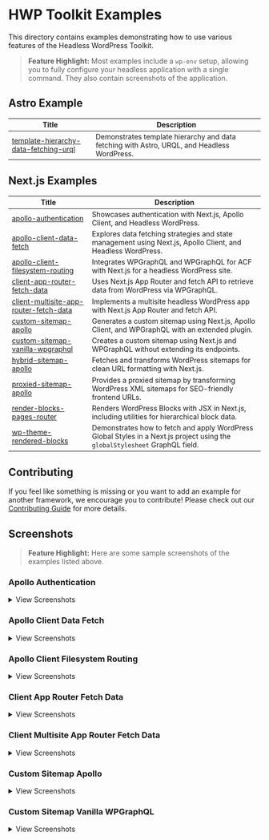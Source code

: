 # HWP Toolkit Examples
This directory contains examples demonstrating how to use various features of the Headless WordPress Toolkit.

> **Feature Highlight:** Most examples include a `wp-env` setup, allowing you to fully configure your headless application with a single command. They also contain screenshots of the application.

## Astro Example

| Title                                                                                     | Description                                                                                     |
|-------------------------------------------------------------------------------------------|-------------------------------------------------------------------------------------------------|
| [template-hierarchy-data-fetching-urql](astro/template-hierarchy-data-fetching-urql) | Demonstrates template hierarchy and data fetching with Astro, URQL, and Headless WordPress.    |

## Next.js Examples

| Title                                                                                     | Description                                                                                     |
|-------------------------------------------------------------------------------------------|-------------------------------------------------------------------------------------------------|
| [apollo-authentication](next/apollo-authentication)                                       | Showcases authentication with Next.js, Apollo Client, and Headless WordPress.                  |
| [apollo-client-data-fetch](next/apollo-client-data-fetch)                                 | Explores data fetching strategies and state management using Next.js, Apollo Client, and Headless WordPress. |
| [apollo-client-filesystem-routing](next/apollo-client-filesystem-routing)                 | Integrates WPGraphQL and WPGraphQL for ACF with Next.js for a headless WordPress site.         |
| [client-app-router-fetch-data](next/client-app-router-fetch-data)                         | Uses Next.js App Router and fetch API to retrieve data from WordPress via WPGraphQL.           |
| [client-multisite-app-router-fetch-data](next/client-multisite-app-router-fetch-data)     | Implements a multisite headless WordPress app with Next.js App Router and fetch API.           |
| [custom-sitemap-apollo](next/custom-sitemap-apollo)                                       | Generates a custom sitemap using Next.js, Apollo Client, and WPGraphQL with an extended plugin.|
| [custom-sitemap-vanilla-wpgraphql](next/custom-sitemap-vanilla-wpgraphql)                 | Creates a custom sitemap using Next.js and WPGraphQL without extending its endpoints.          |
| [hybrid-sitemap-apollo](next/hybrid-sitemap-apollo)                                       | Fetches and transforms WordPress sitemaps for clean URL formatting with Next.js.               |
| [proxied-sitemap-apollo](next/proxied-sitemap-apollo)                                     | Provides a proxied sitemap by transforming WordPress XML sitemaps for SEO-friendly frontend URLs.|
| [render-blocks-pages-router](next/render-blocks-pages-router)                             | Renders WordPress Blocks with JSX in Next.js, including utilities for hierarchical block data.  |
| [wp-theme-rendered-blocks](next/wp-theme-rendered-blocks)                             | Demonstrates how to fetch and apply WordPress Global Styles in a Next.js project using the `globalStylesheet` GraphQL field.  |

## Contributing

If you feel like something is missing or you want to add an example for another framework, we encourage you to contribute! Please check out our [Contributing Guide](https://github.com/wpengine/hwptoolkit/blob/main/CONTRIBUTING.md) for more details.

## Screenshots

> **Feature Highlight:** Here are some sample screenshots of the examples listed above.

### Apollo Authentication

<details>
    <summary>View Screenshots</summary>

![Enable Credentials Authentication](next/apollo-authentication/screenshots/enable-credentials-auth.png)

![Logged In View](next/apollo-authentication/screenshots/logged.png)

![Login Screen](next/apollo-authentication/screenshots/login.png)

</details>

### Apollo Client Data Fetch

<details>
    <summary>View Screenshots</summary>

![Homepage View](next/apollo-client-data-fetch/screenshots/home.png)
![Live Search Feature](next/apollo-client-data-fetch/screenshots/live-search.png)
![Load More Button](next/apollo-client-data-fetch/screenshots/load-more.png)
![New Comment Form](next/apollo-client-data-fetch/screenshots/new-comment.png)
![Post with Comments](next/apollo-client-data-fetch/screenshots/post-with-comments.png)
![Static Page Example](next/apollo-client-data-fetch/screenshots/static-page.png)

</details>

### Apollo Client Filesystem Routing

<details>
    <summary>View Screenshots</summary>

![Categories View](next/apollo-client-filesystem-routing/screenshots/categories.png)
![Category Page](next/apollo-client-filesystem-routing/screenshots/category.png)
![Homepage View](next/apollo-client-filesystem-routing/screenshots/home.png)
![Posts Overview](next/apollo-client-filesystem-routing/screenshots/posts.png)
![Single CPT Example](next/apollo-client-filesystem-routing/screenshots/single-cpt.png)
![Single Post View](next/apollo-client-filesystem-routing/screenshots/single-post.png)

</details>

### Client App Router Fetch Data

<details>
    <summary>View Screenshots</summary>

![Blog Comment Form Submitted](next/client-app-router-fetch-data/screenshots/blog-comment-form-submitted.png)
![Blog Comment Form](next/client-app-router-fetch-data/screenshots/blog-comment-form.png)
![Blog Comments](next/client-app-router-fetch-data/screenshots/blog-comments.png)
![Blog Listing Pagination](next/client-app-router-fetch-data/screenshots/blog-listing-pagination.png)
![Blog Listing](next/client-app-router-fetch-data/screenshots/blog-listing.png)
![Blog Single](next/client-app-router-fetch-data/screenshots/blog-single.png)
![CPT Event Listing](next/client-app-router-fetch-data/screenshots/cpt-event-listing.png)
![CPT Event Single](next/client-app-router-fetch-data/screenshots/cpt-event-single.png)

</details>

### Client Multisite App Router Fetch Data

<details>
    <summary>View Screenshots</summary>

![Blog Listing Pagination](next/client-multisite-app-router-fetch-data/screenshots/Blog_listing_pagination.png)
![Blog Listing](next/client-multisite-app-router-fetch-data/screenshots/Blog_listing.png)
![Catch All Second Site](next/client-multisite-app-router-fetch-data/screenshots/Catch_all_second_site.png)
![Catch All](next/client-multisite-app-router-fetch-data/screenshots/Catch_all.png)
![Comment Form](next/client-multisite-app-router-fetch-data/screenshots/Comment_form.png)
![Comments](next/client-multisite-app-router-fetch-data/screenshots/Comments.png)
![CPT Single](next/client-multisite-app-router-fetch-data/screenshots/Cpt_single.png)
![CPT](next/client-multisite-app-router-fetch-data/screenshots/cpt.png)
![Home](next/client-multisite-app-router-fetch-data/screenshots/Home.png)
![Single Blog](next/client-multisite-app-router-fetch-data/screenshots/Single_blog.png)

</details>

### Custom Sitemap Apollo

<details>
    <summary>View Screenshots</summary>

![Sitemap Category](next/custom-sitemap-apollo/screenshots/sitemap-category.png)
![Sitemap CPT](next/custom-sitemap-apollo/screenshots/sitemap-cpt.png)
![Sitemap CTT](next/custom-sitemap-apollo/screenshots/sitemap-ctt.png)
![Sitemap Index](next/custom-sitemap-apollo/screenshots/sitemap-index.png)
![Sitemap Page](next/custom-sitemap-apollo/screenshots/sitemap-page.png)
![Sitemap Post](next/custom-sitemap-apollo/screenshots/sitemap-post.png)
![Sitemap Tag](next/custom-sitemap-apollo/screenshots/sitemap-tag.png)
![Sitemap User](next/custom-sitemap-apollo/screenshots/sitemap-user.png)

</details>


### Custom Sitemap Vanilla WPGraphQL

<details>
    <summary>View Screenshots</summary>

![Sitemap Category](next/custom-sitemap-vanilla-wpgraphql/screenshots/sitemap-category.png)

![Sitemap CPT](next/custom-sitemap-vanilla-wpgraphql/screenshots/sitemap-cpt.png)

![Sitemap Index](next/custom-sitemap-vanilla-wpgraphql/screenshots/sitemap-index.png)

![Sitemap Page](next/custom-sitemap-vanilla-wpgraphql/screenshots/sitemap-page.png)

![Sitemap Post](next/custom-sitemap-vanilla-wpgraphql/screenshots/sitemap-post.png)

![Sitemap Tag](next/custom-sitemap-vanilla-wpgraphql/screenshots/sitemap-tag.png)

</details>
